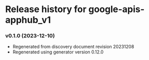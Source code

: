 # Release history for google-apis-apphub_v1

### v0.1.0 (2023-12-10)

* Regenerated from discovery document revision 20231208
* Regenerated using generator version 0.12.0

